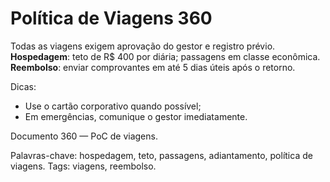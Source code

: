# Política de Viagens 360

Todas as viagens exigem aprovação do gestor e registro prévio. 
**Hospedagem**: teto de R$ 400 por diária; passagens em classe econômica.
**Reembolso**: enviar comprovantes em até 5 dias úteis após o retorno.

Dicas:
- Use o cartão corporativo quando possível;
- Em emergências, comunique o gestor imediatamente.

Documento 360 — PoC de viagens.

Palavras-chave: hospedagem, teto, passagens, adiantamento, política de viagens.
Tags: viagens, reembolso.
